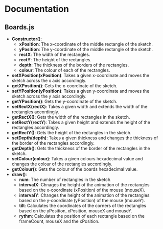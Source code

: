 # Documentation
## Boards.js
* **Constructor()**: 
	* **xPosition**: The x-coordinate of the middle rectangle of the sketch. 
	* **yPosition**: The y-coordinate of the middle rectangle of the sketch. 
	* **rectX**: The width of the rectangles. 
	* **rectY**: The height of the rectangles. 
	* **depth**: The thickness of the borders of the rectangles. 
	* **colour**: The colour of each of the rectangles. 
* **setXPosition(xPosition)**: Takes a given x-coordinate and moves the sketch across the x axis accordingly. 
* **getXPosition()**: Gets the x-coordinate of the sketch. 
* **setYPosition(yPosition)**: Takes a given y-coordinate and moves the sketch across the y axis accordingly. 
* **getYPosition()**: Gets the y-coordinate of the sketch. 
* **setRectX(rectX)**: Takes a given width and extends the width of the rectangles accordingly. 
* **getRectX()**: Gets the width of the rectangles in the sketch. 
* **setRectY(rectY)**: Takes a given height and extends the height of the rectangles accordingly. 
* **getRectY()**: Gets the height of the rectangles in the sketch. 
* **setDepth(depth)**: Takes a given thickness and changes the thickness of the border of the rectangles accordingly. 
* **getDepth()**: Gets the thickness of the border of the rectangles in the sketch. 
* **setColour(colour)**: Takes a given colours hexadecimal value and changes the colour of the rectangles accordingly. 
* **getColour()**: Gets the colour of the boards hexadecimal value. 
* **draw()**: 
	* **num**: The number of rectangles in the sketch. 
	* **intervalX**: Chnages the height of the animation of the rectangles based on the x-coordinate (xPosition) of the mouse (mouseX). 
	* **intervalY**: Changes the height of the animation of the rectangles based on the y-coordinate (yPosition) of the mouse (mouseY). 
	* **tilt**: Calculates the coordinates of the corners of the rectangles based on the yPosition, xPosition, mouseX and mouseY. 
	* **rythm**: Calculates the position of each rectangle based on the frameCount, mouseX and the xPosition. 